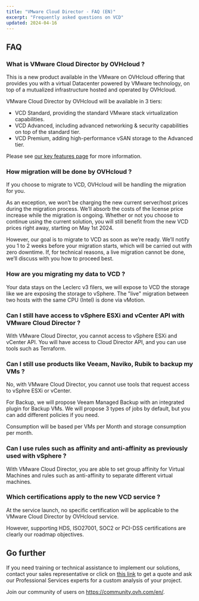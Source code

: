 ```yaml
---
title: "VMware Cloud Director - FAQ (EN)"
excerpt: "Frequently asked questions on VCD"
updated: 2024-04-16
---
```


## FAQ

<a name="vDConOVH"></a>

### What is VMware Cloud Director by OVHcloud ?

This is a new product available in the VMware on OVHcloud offering that provides you with a virtual Datacenter powered by VMware technology, on top of a mutualized infrastructure hosted and operated by OVHcloud.

VMware Cloud Director by OVHcloud will be available in 3 tiers:

- VCD Standard, providing the standard VMware stack virtualization capabilities.
- VCD Advanced, including advanced networking & security capabilities on top of the standard tier.
- VCD Premium, adding high-performance vSAN storage to the Advanced tier.

Please see [our key features page](/pages/hosted_private_cloud/hosted_private_cloud_powered_by_vmware/vcd-get-concepts#key-features) for more information.

<a name="migrationvCD"></a>

### How migration will be done by OVHcloud ?

If you choose to migrate to VCD, OVHcloud will be handling the migration for you.

As an exception, we won’t be charging the new current server/host prices during the migration process. We’ll absorb the costs of the license price increase while the migration is ongoing. Whether or not you choose to continue using the current solution, you will still benefit from the new VCD prices right away, starting on May 1st 2024.

However, our goal is to migrate to VCD as soon as we’re ready. We’ll notify you 1 to 2 weeks before your migration starts, which will be carried out with zero downtime. If, for technical reasons, a live migration cannot be done, we’ll discuss with you how to proceed best.

<a name="migrationdata"></a>

### How are you migrating my data to VCD ?

Your data stays on the Leclerc v3 filers, we will expose to VCD the storage like we are exposing the storage to vSphere. The "live" migration between two hosts with the same CPU (Intel) is done via vMotion.

<a name="accessAPI"></a>

### Can I still have access to vSphere ESXi and vCenter API with VMware Cloud Director ?

With VMware Cloud Director, you cannot access to vSphere ESXi and vCenter API. You will have access to Cloud Director API, and you can use tools such as Terraform.

<a name="backupTools"></a>

### Can I still use products like Veeam, Naviko, Rubik to backup my VMs ?

No, with VMware Cloud Director, you cannot use tools that request access to vSphre ESXi or vCenter.

For Backup, we will propose Veeam Managed Backup with an integrated plugin for Backup VMs.
We will propose 3 types of jobs by default, but you can add different policies if you need.

Consumption will be based per VMs per Month and storage consumption per month.

<a name="rulesvSphere"></a>

### Can I use rules such as affinity and anti-affinity as previously used with vSphere ?

With VMware Cloud Director, you are able to set group affinity for Virtual Machines and rules such as anti-affinity to separate different virtual machines.

<a name="certifications"></a>

### Which certifications apply to the new VCD service ?

At the service launch, no specific certification will be applicable to the VMware Cloud Director by OVHcloud service.

However, supporting HDS, ISO27001, SOC2 or PCI-DSS certifications are clearly our roadmap objectives.

## Go further

If you need training or technical assistance to implement our solutions, contact your sales representative or click on [this link](https://www.ovhcloud.com/es/professional-services/) to get a quote and ask our Professional Services experts for a custom analysis of your project.

Join our community of users on <https://community.ovh.com/en/>.

